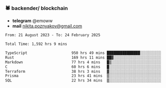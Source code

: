 ### 🕷 backender/ blockchain
- **telegram** @emoww
- **mail** nikita.poznyakov@gmail.com

<!--START_SECTION:waka-->

```txt
From: 21 August 2023 - To: 24 February 2025

Total Time: 1,592 hrs 9 mins

TypeScript                    950 hrs 49 mins ███████████████░░░░░░░░░░   59.52 %
Rust                          169 hrs 11 mins ██▓░░░░░░░░░░░░░░░░░░░░░░   10.59 %
Markdown                      77 hrs 4 mins   █▒░░░░░░░░░░░░░░░░░░░░░░░   04.82 %
C                             60 hrs 6 mins   █░░░░░░░░░░░░░░░░░░░░░░░░   03.76 %
Terraform                     38 hrs 3 mins   ▓░░░░░░░░░░░░░░░░░░░░░░░░   02.38 %
Prisma                        23 hrs 41 mins  ▒░░░░░░░░░░░░░░░░░░░░░░░░   01.48 %
SQL                           22 hrs 34 mins  ▒░░░░░░░░░░░░░░░░░░░░░░░░   01.41 %
```

<!--END_SECTION:waka-->




